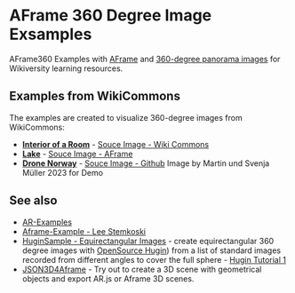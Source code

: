 # AFrame 360 Degree Image Exsamples
AFrame360 Examples with [AFrame](https://aframe.io/examples/showcase/sky/) and [360-degree panorama images](https://commons.wikimedia.org/w/index.php?title=Special:Search&limit=250&offset=0&profile=default&search=360-degree+&advancedSearch-current=%7B%7D&ns0=1&ns6=1&ns12=1&ns14=1&ns100=1&ns106=1) for Wikiversity learning resources.

## Examples from WikiCommons
The examples are created to visualize 360-degree images from WikiCommons:
* **[Interior of a Room](https://niebert.github.io/aframe360samples/interior/index.html)** - [Souce Image - Wiki Commons](https://commons.wikimedia.org/wiki/File:Interior_of_Hallwylska_360_degree_28.JPG)
* **[Lake](https://niebert.github.io/aframe360samples/interior/index.html)** - [Souce Image - AFrame](https://aframe.io/aframe/examples/showcase/composite/lake.jpg)
* **[Drone Norway](https://niebert.github.io/aframe360samples/dronenorway/index.html)** - [Souce Image - Github](https://aframe.io/aframe/examples/showcase/composite/dronenorway.jpg) Image by Martin und Svenja Müller 2023 for Demo

## See also 
* [AR-Examples](https://www.github.com/niebert/AR-Examples)
* [Aframe-Example - Lee Stemkoski](https://stemkoski.github.io/A-Frame-Examples/)
* [HuginSample - Equirectangular Images](https://www.github.com/niebert/HuginSample) - create equirectangular 360 degree images with [OpenSource Hugin](https://hugin.sourceforge.io/download/)) from a list of standard images recorded from different angles to cover the full sphere - [Hugin Tutorial 1](https://www.youtube.com/watch?v=TerkdecfryQ)
* [JSON3D4Aframe](https://niebert.github.io/JSON3D4Aframe) - Try out to create a 3D scene with geometrical objects and export AR.js or Aframe 3D scenes.
